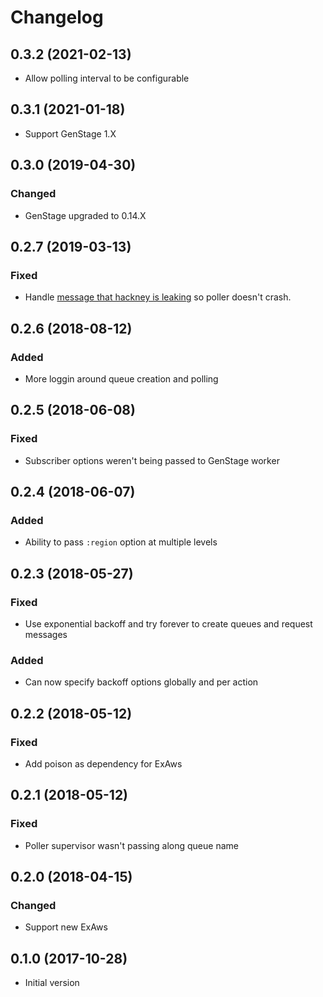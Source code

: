 # Changelog

## 0.3.2 (2021-02-13)

- Allow polling interval to be configurable

## 0.3.1 (2021-01-18)

- Support GenStage 1.X

## 0.3.0 (2019-04-30)

### Changed

- GenStage upgraded to 0.14.X

## 0.2.7 (2019-03-13)

### Fixed

- Handle [message that hackney is leaking](https://github.com/benoitc/hackney/issues/464) so poller doesn't crash.

## 0.2.6 (2018-08-12)

### Added

- More loggin around queue creation and polling

## 0.2.5 (2018-06-08)

### Fixed

- Subscriber options weren't being passed to GenStage worker

## 0.2.4 (2018-06-07)

### Added

- Ability to pass `:region` option at multiple levels

## 0.2.3 (2018-05-27)

### Fixed

- Use exponential backoff and try forever to create queues and request messages

### Added

- Can now specify backoff options globally and per action

## 0.2.2 (2018-05-12)

### Fixed

- Add poison as dependency for ExAws

## 0.2.1 (2018-05-12)

### Fixed

- Poller supervisor wasn't passing along queue name

## 0.2.0 (2018-04-15)

### Changed

- Support new ExAws

## 0.1.0 (2017-10-28)

- Initial version
